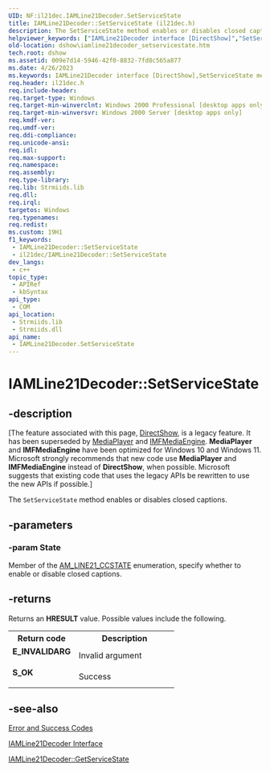 ```yaml
---
UID: NF:il21dec.IAMLine21Decoder.SetServiceState
title: IAMLine21Decoder::SetServiceState (il21dec.h)
description: The SetServiceState method enables or disables closed captions.
helpviewer_keywords: ["IAMLine21Decoder interface [DirectShow]","SetServiceState method","IAMLine21Decoder.SetServiceState","IAMLine21Decoder::SetServiceState","IAMLine21DecoderSetServiceState","SetServiceState","SetServiceState method [DirectShow]","SetServiceState method [DirectShow]","IAMLine21Decoder interface","dshow.iamline21decoder_setservicestate","il21dec/IAMLine21Decoder::SetServiceState"]
old-location: dshow\iamline21decoder_setservicestate.htm
tech.root: dshow
ms.assetid: 009e7d14-5946-42f0-8832-7fd8c565a877
ms.date: 4/26/2023
ms.keywords: IAMLine21Decoder interface [DirectShow],SetServiceState method, IAMLine21Decoder.SetServiceState, IAMLine21Decoder::SetServiceState, IAMLine21DecoderSetServiceState, SetServiceState, SetServiceState method [DirectShow], SetServiceState method [DirectShow],IAMLine21Decoder interface, dshow.iamline21decoder_setservicestate, il21dec/IAMLine21Decoder::SetServiceState
req.header: il21dec.h
req.include-header: 
req.target-type: Windows
req.target-min-winverclnt: Windows 2000 Professional [desktop apps only]
req.target-min-winversvr: Windows 2000 Server [desktop apps only]
req.kmdf-ver: 
req.umdf-ver: 
req.ddi-compliance: 
req.unicode-ansi: 
req.idl: 
req.max-support: 
req.namespace: 
req.assembly: 
req.type-library: 
req.lib: Strmiids.lib
req.dll: 
req.irql: 
targetos: Windows
req.typenames: 
req.redist: 
ms.custom: 19H1
f1_keywords:
 - IAMLine21Decoder::SetServiceState
 - il21dec/IAMLine21Decoder::SetServiceState
dev_langs:
 - c++
topic_type:
 - APIRef
 - kbSyntax
api_type:
 - COM
api_location:
 - Strmiids.lib
 - Strmiids.dll
api_name:
 - IAMLine21Decoder.SetServiceState
---
```


# IAMLine21Decoder::SetServiceState


## -description

\[The feature associated with this page, [DirectShow](/windows/win32/directshow/directshow), is a legacy feature. It has been superseded by [MediaPlayer](/uwp/api/Windows.Media.Playback.MediaPlayer) and [IMFMediaEngine](/windows/win32/api/mfmediaengine/nn-mfmediaengine-imfmediaengine). **MediaPlayer** and **IMFMediaEngine** have been optimized for Windows 10 and Windows 11. Microsoft strongly recommends that new code use **MediaPlayer** and **IMFMediaEngine** instead of **DirectShow**, when possible. Microsoft suggests that existing code that uses the legacy APIs be rewritten to use the new APIs if possible.\]

The <code>SetServiceState</code> method enables or disables closed captions.

## -parameters

### -param State

Member of the <a href="/previous-versions/windows/desktop/api/il21dec/ne-il21dec-am_line21_ccstate">AM_LINE21_CCSTATE</a> enumeration, specify whether to enable or disable closed captions.

## -returns

Returns an <b>HRESULT</b> value. Possible values include the following.

<table>
<tr>
<th>Return code</th>
<th>Description</th>
</tr>
<tr>
<td width="40%">
<dl>
<dt><b>E_INVALIDARG</b></dt>
</dl>
</td>
<td width="60%">
Invalid argument

</td>
</tr>
<tr>
<td width="40%">
<dl>
<dt><b>S_OK</b></dt>
</dl>
</td>
<td width="60%">
Success

</td>
</tr>
</table>

## -see-also

<a href="/windows/desktop/DirectShow/error-and-success-codes">Error and Success Codes</a>



<a href="/previous-versions/windows/desktop/api/il21dec/nn-il21dec-iamline21decoder">IAMLine21Decoder Interface</a>



<a href="/windows/desktop/api/il21dec/nf-il21dec-iamline21decoder-getservicestate">IAMLine21Decoder::GetServiceState</a>